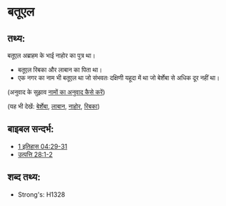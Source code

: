 # बतूएल #

## तथ्य: ##

बतूएल अब्राहम के भाई नाहोर का पुत्र था।

* बतूएल रिबका और लाबान का पिता था।
* एक नगर का नाम भी बतूएल था जो संभवतः दक्षिणी यहूदा में था जो बेर्शेबा से अधिक दूर नहीं था।

(अनुवाद के सुझाव [नामों का अनुवाद कैसे करें](rc://en/ta/man/translate/translate-names))

(यह भी देखें: [बेर्शेबा](../names/beersheba.md), [लाबान](../names/laban.md), [नाहोर](../names/nahor.md), [रिबका](../names/rebekah.md))

## बाइबल सन्दर्भ: ##

* [1 इतिहास 04:29-31](rc://en/tn/help/1ch/04/29)
* [उत्पत्ति 28:1-2](rc://en/tn/help/gen/28/01)

## शब्द तथ्य: ##

* Strong's: H1328
